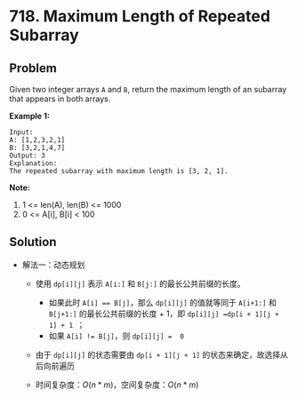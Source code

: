# 718. Maximum Length of Repeated Subarray

## Problem

Given two integer arrays `A` and `B`, return the maximum length of an subarray that appears in both arrays.

**Example 1:**

```
Input:
A: [1,2,3,2,1]
B: [3,2,1,4,7]
Output: 3
Explanation: 
The repeated subarray with maximum length is [3, 2, 1].
```

 

**Note:**

1. 1 <= len(A), len(B) <= 1000
2. 0 <= A[i], B[i] < 100

## Solution

- 解法一：动态规划

  - 使用 `dp[i][j]` 表示 `A[i:]` 和 `B[j:]` 的最长公共前缀的长度。

    - 如果此时 `A[i] == B[j]`，那么 `dp[i][j]` 的值就等同于 `A[i+1:]` 和 `B[j+1:]` 的最长公共前缀的长度 + 1，即 `dp[i][j] =dp[i + 1][j + 1] + 1 `；
    - 如果 `A[i] != B[j]`，则 `dp[i][j] =  0`

  - 由于 `dp[i][j]` 的状态需要由 `dp[i + 1][j + 1]` 的状态来确定，故选择从后向前遍历

  - 时间复杂度：$O(n * m)$，空间复杂度：$O(n * m)$

    